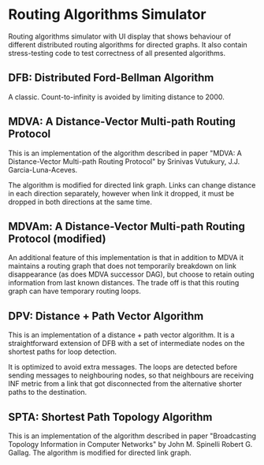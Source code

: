 Routing Algorithms Simulator
============================

Routing algorithms simulator with UI display that shows behaviour of different distributed routing
algorithms for directed graphs. It also contain stress-testing code to test correctness of all
presented algorithms.

DFB: Distributed Ford-Bellman Algorithm
---------------------------------------

A classic. Count-to-infinity is avoided by limiting distance to 2000.

MDVA: A Distance-Vector Multi-path Routing Protocol
---------------------------------------------------

This is an implementation of the algorithm described in paper
"MDVA: A Distance-Vector Multi-path Routing Protocol"
by Srinivas Vutukury, J.J. Garcia-Luna-Aceves.

The algorithm is modified for directed link graph. Links can change distance in each direction separately,
however when link it dropped, it must be dropped in both directions at the same time.

MDVAm: A Distance-Vector Multi-path Routing Protocol (modified)
---------------------------------------------------------------

An additional feature of this implementation is that in addition to MDVA it maintains a routing graph that
does not temporarily breakdown on link disappearance (as does MDVA successor DAG), but choose to retain
outing information from last known distances. The trade off is that this routing graph can have
temporary routing loops.

DPV: Distance + Path Vector Algorithm
-------------------------------------

This is an implementation of a distance + path vector algorithm. It is a straightforward extension of DFB
with a set of intermediate nodes on the shortest paths for loop detection.

It is optimized to avoid extra messages. The loops are detected before sending messages to neighbouring nodes,
so that neighbours are receiving INF metric from a link that got disconnected from the alternative shorter
paths to the destination.

SPTA: Shortest Path Topology Algorithm
--------------------------------------

This is an implementation of the algorithm described in paper
"Broadcasting Topology Information in Computer Networks" by John M. Spinelli Robert G. Gallag.
The algorithm is modified for directed link graph.

